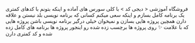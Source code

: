 فروشگاه آموزشی < دیجی کد > با کلی سورس های آماده و اینکه بتونم با کدهای کمتری یک برنامه کامل بسازم و اینکه سعی میکنم کسانی که برنامه نویسی بلد نیستن و علاقه دارن همچین پروژه هایی بسازن و نمیخوان خیلی درگیر برنامه نویسی باشن پروژه هایی که با علامت ✨ روی پروژه ها برچسب زده شده رو اینجور پروژه ها برنامه های کامل زده شده و کد کمتری دارن
